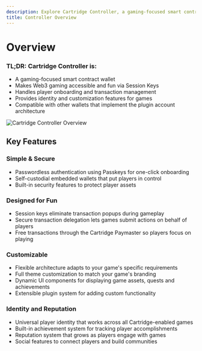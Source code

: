 ```yaml
---
description: Explore Cartridge Controller, a gaming-focused smart contract wallet that makes Web3 gaming accessible and fun with features like session keys, identity management, and customization options.
title: Controller Overview
---
```


# Overview

### TL;DR: Cartridge Controller is:

-   A gaming-focused smart contract wallet
-   Makes Web3 gaming accessible and fun via Session Keys
-   Handles player onboarding and transaction management
-   Provides identity and customization features for games
-   Compatible with other wallets that implement the plugin account architecture

![Cartridge Controller Overview](/controller.png)

## Key Features

### Simple & Secure

-   Passwordless authentication using Passkeys for one-click onboarding
-   Self-custodial embedded wallets that put players in control
-   Built-in security features to protect player assets

### Designed for Fun

-   Session keys eliminate transaction popups during gameplay
-   Secure transaction delegation lets games submit actions on behalf of players
-   Free transactions through the Cartridge Paymaster so players focus on playing

### Customizable

-   Flexible architecture adapts to your game's specific requirements
-   Full theme customization to match your game's branding
-   Dynamic UI components for displaying game assets, quests and achievements
-   Extensible plugin system for adding custom functionality

### Identity and Reputation

-   Universal player identity that works across all Cartridge-enabled games
-   Built-in achievement system for tracking player accomplishments
-   Reputation system that grows as players engage with games
-   Social features to connect players and build communities
